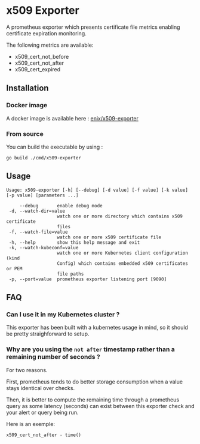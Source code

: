 # x509 Exporter

A prometheus exporter which presents certificate file metrics enabling certificate expiration monitoring.

The following metrics are available:
* x509_cert_not_before
* x509_cert_not_after
* x509_cert_expired

## Installation

### Docker image

A docker image is available here : [enix/x509-exporter](https://hub.docker.com/r/enix/x509-exporter)

### From source

You can build the executable by using :

```
go build ./cmd/x509-exporter
```

## Usage

```
Usage: x509-exporter [-h] [--debug] [-d value] [-f value] [-k value] [-p value] [parameters ...]

     --debug       enable debug mode
 -d, --watch-dir=value
                   watch one or more directory which contains x509 certificate
                   files
 -f, --watch-file=value
                   watch one or more x509 certificate file
 -h, --help        show this help message and exit
 -k, --watch-kubeconf=value
                   watch one or more Kubernetes client configuration (kind
                   Config) which contains embedded x509 certificates or PEM
                   file paths
 -p, --port=value  prometheus exporter listening port [9090]
```

## FAQ

### Can I use it in my Kubernetes cluster ?

This exporter has been built with a kubernetes usage in mind, so it should be pretty straighforward to setup.

### Why are you using the `not after` timestamp rather than a remaining number of seconds ?

For two reasons.

First, prometheus tends to do better storage consumption when a value stays identical over checks.

Then, it is better to compute the remaining time through a prometheus query as some latency (seconds) can exist between this exporter check and your alert or query being run.

Here is an exemple:

```
x509_cert_not_after - time()
```
